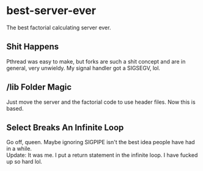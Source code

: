 # best-server-ever
The best factorial calculating server ever.

## Shit Happens
Pthread was easy to make, but forks are such a shit concept
and are in general, very unwieldy. My signal handler got a 
SIGSEGV, lol.

## /lib Folder Magic
Just move the server and the factorial code to use header files.
Now this is based.

## Select Breaks An Infinite Loop
Go off, queen. Maybe ignoring SIGPIPE isn't the best idea people
have had in a while.        
Update: It was me. I put a return statement in the infinite loop.
I have fucked up so hard lol.
